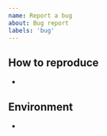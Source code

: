 ```yaml
---
name: Report a bug
about: Bug report
labels: 'bug'
---
```


## How to reproduce

-

## Environment

-
